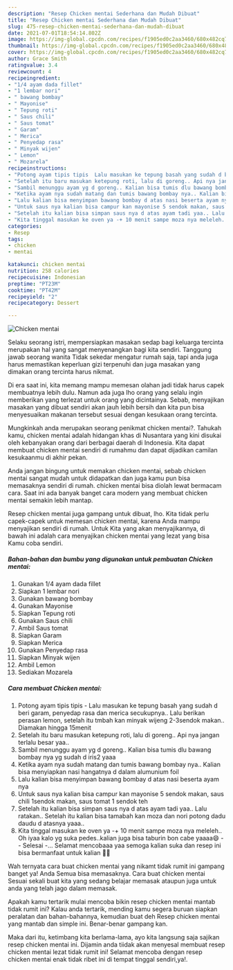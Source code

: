 ```yaml
---
description: "Resep Chicken mentai Sederhana dan Mudah Dibuat"
title: "Resep Chicken mentai Sederhana dan Mudah Dibuat"
slug: 475-resep-chicken-mentai-sederhana-dan-mudah-dibuat
date: 2021-07-01T18:54:14.802Z
image: https://img-global.cpcdn.com/recipes/f1905ed0c2aa3460/680x482cq70/chicken-mentai-foto-resep-utama.jpg
thumbnail: https://img-global.cpcdn.com/recipes/f1905ed0c2aa3460/680x482cq70/chicken-mentai-foto-resep-utama.jpg
cover: https://img-global.cpcdn.com/recipes/f1905ed0c2aa3460/680x482cq70/chicken-mentai-foto-resep-utama.jpg
author: Grace Smith
ratingvalue: 3.4
reviewcount: 4
recipeingredient:
- "1/4 ayam dada fillet"
- "1 lembar nori"
- " bawang bombay"
- " Mayonise"
- " Tepung roti"
- " Saus chili"
- " Saus tomat"
- " Garam"
- " Merica"
- " Penyedap rasa"
- " Minyak wijen"
- " Lemon"
- " Mozarela"
recipeinstructions:
- "Potong ayam tipis tipis  Lalu masukan ke tepung basah yang sudah d beri garam, penyedap rasa dan merica secukupnya.. Lalu berikan perasan lemon, setelah itu tmbah kan minyak wijeng 2-3sendok makan.. Diamakan hingga 15menit"
- "Setelah itu baru masukan ketepung roti, lalu di goreng.. Api nya jangan terlalu besar yaa.."
- "Sambil menunggu ayam yg d goreng.. Kalian bisa tumis dlu bawang bombay nya yg sudah d iris2 yaaa"
- "Ketika ayam nya sudah matang dan tumis bawang bombay nya.. Kalian bisa menyiapkan nasi hangatnya d dalam alumunium foil"
- "Lalu kalian bisa menyimpan bawang bombay d atas nasi beserta ayam nya"
- "Untuk saus nya kalian bisa campur kan mayonise 5 sendok makan, saus chili 1sendok makan, saus tomat 1 sendok teh"
- "Setelah itu kalian bisa simpan saus nya d atas ayam tadi yaa.. Lalu ratakan.. Setelah itu kalian bisa tamabah kan moza dan nori potong dadu daudu d atasnya yaaa.."
- "Kita tinggal masukan ke oven ya -+ 10 menit sampe moza nya meleleh.. Oh iyaa kalo yg suka pedes..kalian juga bisa taburin bon cabe yaaaa😄  Selesai -... Selamat mencobaaa yaa semoga kalian suka dan resep ini bisa bermanfaat untuk kalian 🙂😘"
categories:
- Resep
tags:
- chicken
- mentai

katakunci: chicken mentai 
nutrition: 258 calories
recipecuisine: Indonesian
preptime: "PT23M"
cooktime: "PT42M"
recipeyield: "2"
recipecategory: Dessert

---
```



![Chicken mentai](https://img-global.cpcdn.com/recipes/f1905ed0c2aa3460/680x482cq70/chicken-mentai-foto-resep-utama.jpg)

Selaku seorang istri, mempersiapkan masakan sedap bagi keluarga tercinta merupakan hal yang sangat menyenangkan bagi kita sendiri. Tanggung jawab seorang  wanita Tidak sekedar mengatur rumah saja, tapi anda juga harus memastikan keperluan gizi terpenuhi dan juga masakan yang dimakan orang tercinta harus nikmat.

Di era  saat ini, kita memang mampu memesan olahan jadi tidak harus capek membuatnya lebih dulu. Namun ada juga lho orang yang selalu ingin memberikan yang terlezat untuk orang yang dicintainya. Sebab, menyajikan masakan yang dibuat sendiri akan jauh lebih bersih dan kita pun bisa menyesuaikan makanan tersebut sesuai dengan kesukaan orang tercinta. 



Mungkinkah anda merupakan seorang penikmat chicken mentai?. Tahukah kamu, chicken mentai adalah hidangan khas di Nusantara yang kini disukai oleh kebanyakan orang dari berbagai daerah di Indonesia. Kita dapat membuat chicken mentai sendiri di rumahmu dan dapat dijadikan camilan kesukaanmu di akhir pekan.

Anda jangan bingung untuk memakan chicken mentai, sebab chicken mentai sangat mudah untuk didapatkan dan juga kamu pun bisa memasaknya sendiri di rumah. chicken mentai bisa diolah lewat bermacam cara. Saat ini ada banyak banget cara modern yang membuat chicken mentai semakin lebih mantap.

Resep chicken mentai juga gampang untuk dibuat, lho. Kita tidak perlu capek-capek untuk memesan chicken mentai, karena Anda mampu menyajikan sendiri di rumah. Untuk Kita yang akan menyajikannya, di bawah ini adalah cara menyajikan chicken mentai yang lezat yang bisa Kamu coba sendiri.

<!--inarticleads1-->

##### Bahan-bahan dan bumbu yang digunakan untuk pembuatan Chicken mentai:

1. Gunakan 1/4 ayam dada fillet
1. Siapkan 1 lembar nori
1. Gunakan  bawang bombay
1. Gunakan  Mayonise
1. Siapkan  Tepung roti
1. Gunakan  Saus chili
1. Ambil  Saus tomat
1. Siapkan  Garam
1. Siapkan  Merica
1. Gunakan  Penyedap rasa
1. Siapkan  Minyak wijen
1. Ambil  Lemon
1. Sediakan  Mozarela




<!--inarticleads2-->

##### Cara membuat Chicken mentai:

1. Potong ayam tipis tipis  - Lalu masukan ke tepung basah yang sudah d beri garam, penyedap rasa dan merica secukupnya.. Lalu berikan perasan lemon, setelah itu tmbah kan minyak wijeng 2-3sendok makan.. Diamakan hingga 15menit
1. Setelah itu baru masukan ketepung roti, lalu di goreng.. Api nya jangan terlalu besar yaa..
1. Sambil menunggu ayam yg d goreng.. Kalian bisa tumis dlu bawang bombay nya yg sudah d iris2 yaaa
1. Ketika ayam nya sudah matang dan tumis bawang bombay nya.. Kalian bisa menyiapkan nasi hangatnya d dalam alumunium foil
1. Lalu kalian bisa menyimpan bawang bombay d atas nasi beserta ayam nya
1. Untuk saus nya kalian bisa campur kan mayonise 5 sendok makan, saus chili 1sendok makan, saus tomat 1 sendok teh
1. Setelah itu kalian bisa simpan saus nya d atas ayam tadi yaa.. Lalu ratakan.. Setelah itu kalian bisa tamabah kan moza dan nori potong dadu daudu d atasnya yaaa..
1. Kita tinggal masukan ke oven ya -+ 10 menit sampe moza nya meleleh.. Oh iyaa kalo yg suka pedes..kalian juga bisa taburin bon cabe yaaaa😄 -  - Selesai -... Selamat mencobaaa yaa semoga kalian suka dan resep ini bisa bermanfaat untuk kalian 🙂😘




Wah ternyata cara buat chicken mentai yang nikamt tidak rumit ini gampang banget ya! Anda Semua bisa memasaknya. Cara buat chicken mentai Sesuai sekali buat kita yang sedang belajar memasak ataupun juga untuk anda yang telah jago dalam memasak.

Apakah kamu tertarik mulai mencoba bikin resep chicken mentai mantab tidak rumit ini? Kalau anda tertarik, mending kamu segera buruan siapkan peralatan dan bahan-bahannya, kemudian buat deh Resep chicken mentai yang mantab dan simple ini. Benar-benar gampang kan. 

Maka dari itu, ketimbang kita berlama-lama, ayo kita langsung saja sajikan resep chicken mentai ini. Dijamin anda tiidak akan menyesal membuat resep chicken mentai lezat tidak rumit ini! Selamat mencoba dengan resep chicken mentai enak tidak ribet ini di tempat tinggal sendiri,ya!.

